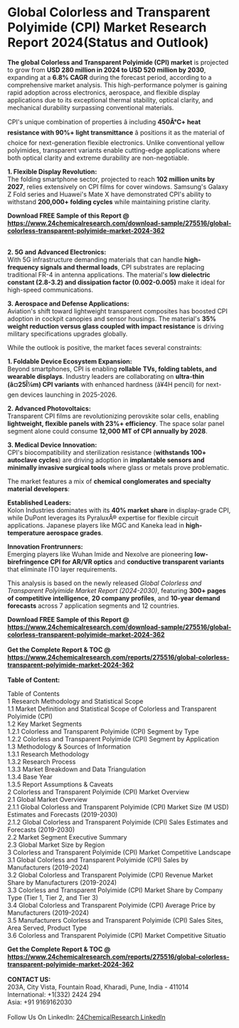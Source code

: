 <h1>Global Colorless and Transparent Polyimide (CPI) Market Research Report 2024(Status and Outlook)</h1><p><strong>The global Colorless and Transparent Polyimide (CPI) market</strong> is projected to grow from <strong>USD 280 million in 2024 to USD 520 million by 2030</strong>, expanding at a <strong>6.8% CAGR</strong> during the forecast period, according to a comprehensive market analysis. This high-performance polymer is gaining rapid adoption across electronics, aerospace, and flexible display applications due to its exceptional thermal stability, optical clarity, and mechanical durability surpassing conventional materials.</p><p>CPI's unique combination of properties â including <strong>450Â°C+ heat resistance with 90%+ light transmittance</strong> â positions it as the material of choice for next-generation flexible electronics. Unlike conventional yellow polyimides, transparent variants enable cutting-edge applications where both optical clarity and extreme durability are non-negotiable.</p><p><strong>1. Flexible Display Revolution:</strong><br>
The folding smartphone sector, projected to reach <strong>102 million units by 2027</strong>, relies extensively on CPI films for cover windows. Samsung's Galaxy Z Fold series and Huawei's Mate X have demonstrated CPI's ability to withstand <strong>200,000+ folding cycles</strong> while maintaining pristine clarity.</p><div><b>Download FREE Sample of this Report @ 
            <a href="https://www.24chemicalresearch.com/download-sample/275516/global-colorless-transparent-polyimide-market-2024-362">
            https://www.24chemicalresearch.com/download-sample/275516/global-colorless-transparent-polyimide-market-2024-362</a></b></div><br><p><strong>2. 5G and Advanced Electronics:</strong><br>
With 5G infrastructure demanding materials that can handle <strong>high-frequency signals and thermal loads</strong>, CPI substrates are replacing traditional FR-4 in antenna applications. The material's <strong>low dielectric constant (2.8-3.2) and dissipation factor (0.002-0.005)</strong> make it ideal for high-speed communications.</p><p><strong>3. Aerospace and Defense Applications:</strong><br>
Aviation's shift toward lightweight transparent composites has boosted CPI adoption in cockpit canopies and sensor housings. The material's <strong>35% weight reduction versus glass coupled with impact resistance</strong> is driving military specifications upgrades globally.</p><p>While the outlook is positive, the market faces several constraints:</p><p><strong>1. Foldable Device Ecosystem Expansion:</strong><br>
Beyond smartphones, CPI is enabling <strong>rollable TVs, folding tablets, and wearable displays</strong>. Industry leaders are collaborating on <strong>ultra-thin (â¤25Î¼m) CPI variants</strong> with enhanced hardness (â¥4H pencil) for next-gen devices launching in 2025-2026.</p><p><strong>2. Advanced Photovoltaics:</strong><br>
Transparent CPI films are revolutionizing perovskite solar cells, enabling <strong>lightweight, flexible panels with 23%+ efficiency</strong>. The space solar panel segment alone could consume <strong>12,000 MT of CPI annually by 2028</strong>.</p><p><strong>3. Medical Device Innovation:</strong><br>
CPI's biocompatibility and sterilization resistance (<strong>withstands 100+ autoclave cycles</strong>) are driving adoption in <strong>implantable sensors and minimally invasive surgical tools</strong> where glass or metals prove problematic.</p><p>The market features a mix of <strong>chemical conglomerates and specialty material developers</strong>:</p><p><strong>Established Leaders:</strong><br>
Kolon Industries dominates with its <strong>40% market share</strong> in display-grade CPI, while DuPont leverages its PyraluxÂ® expertise for flexible circuit applications. Japanese players like MGC and Kaneka lead in <strong>high-temperature aerospace grades</strong>.</p><p><strong>Innovation Frontrunners:</strong><br>
Emerging players like Wuhan Imide and Nexolve are pioneering <strong>low-birefringence CPI for AR/VR optics</strong> and <strong>conductive transparent variants</strong> that eliminate ITO layer requirements.</p><p>This analysis is based on the newly released <em>Global Colorless and Transparent Polyimide Market Report (2024-2030)</em>, featuring <strong>300+ pages of competitive intelligence</strong>, <strong>20 company profiles</strong>, and <strong>10-year demand forecasts</strong> across 7 application segments and 12 countries.</p><div><b>Download FREE Sample of this Report @ 
            <a href="https://www.24chemicalresearch.com/download-sample/275516/global-colorless-transparent-polyimide-market-2024-362">
            https://www.24chemicalresearch.com/download-sample/275516/global-colorless-transparent-polyimide-market-2024-362</a></b></div><br><div><b>Get the Complete Report & TOC @ 
            <a href="https://www.24chemicalresearch.com/reports/275516/global-colorless-transparent-polyimide-market-2024-362">
            https://www.24chemicalresearch.com/reports/275516/global-colorless-transparent-polyimide-market-2024-362</a></b></div><br>
            <b>Table of Content:</b><p>Table of Contents<br />
1 Research Methodology and Statistical Scope<br />
1.1 Market Definition and Statistical Scope of Colorless and Transparent Polyimide (CPI)<br />
1.2 Key Market Segments<br />
1.2.1 Colorless and Transparent Polyimide (CPI) Segment by Type<br />
1.2.2 Colorless and Transparent Polyimide (CPI) Segment by Application<br />
1.3 Methodology & Sources of Information<br />
1.3.1 Research Methodology<br />
1.3.2 Research Process<br />
1.3.3 Market Breakdown and Data Triangulation<br />
1.3.4 Base Year<br />
1.3.5 Report Assumptions & Caveats<br />
2 Colorless and Transparent Polyimide (CPI) Market Overview<br />
2.1 Global Market Overview<br />
2.1.1 Global Colorless and Transparent Polyimide (CPI) Market Size (M USD) Estimates and Forecasts (2019-2030)<br />
2.1.2 Global Colorless and Transparent Polyimide (CPI) Sales Estimates and Forecasts (2019-2030)<br />
2.2 Market Segment Executive Summary<br />
2.3 Global Market Size by Region<br />
3 Colorless and Transparent Polyimide (CPI) Market Competitive Landscape<br />
3.1 Global Colorless and Transparent Polyimide (CPI) Sales by Manufacturers (2019-2024)<br />
3.2 Global Colorless and Transparent Polyimide (CPI) Revenue Market Share by Manufacturers (2019-2024)<br />
3.3 Colorless and Transparent Polyimide (CPI) Market Share by Company Type (Tier 1, Tier 2, and Tier 3)<br />
3.4 Global Colorless and Transparent Polyimide (CPI) Average Price by Manufacturers (2019-2024)<br />
3.5 Manufacturers Colorless and Transparent Polyimide (CPI) Sales Sites, Area Served, Product Type<br />
3.6 Colorless and Transparent Polyimide (CPI) Market Competitive Situatio</p><div><b>Get the Complete Report & TOC @ 
            <a href="https://www.24chemicalresearch.com/reports/275516/global-colorless-transparent-polyimide-market-2024-362">
            https://www.24chemicalresearch.com/reports/275516/global-colorless-transparent-polyimide-market-2024-362</a></b></div><br><b>CONTACT US:</b><br>
            203A, City Vista, Fountain Road, Kharadi, Pune, India - 411014<br>
            International: +1(332) 2424 294<br>
            Asia: +91 9169162030 <br><br>
            Follow Us On LinkedIn: <a href="https://www.linkedin.com/company/24chemicalresearch/">24ChemicalResearch LinkedIn</a>